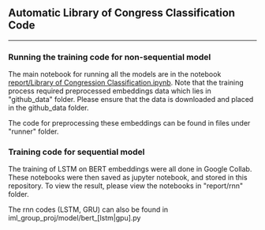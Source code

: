 ## Automatic Library of Congress Classification Code

---

### Running the training code for non-sequential model

The main notebook for running all the models are in the notebook [report/Library of Congression Classification.ipynb](Link).
Note that the training process required preprocessed embeddings data which lies in "github_data" folder. 
Please ensure that the data is downloaded and placed in the github_data folder.

The code for preprocessing these embeddings can be found in files under "runner" folder.


### Training code for sequential model

The training of LSTM on BERT embeddings were all done in Google Collab. 
These notebooks were then saved as jupyter notebook, and stored in this repository. 
To view the result, please view the notebooks in "report/rnn" folder.

The rnn codes (LSTM, GRU) can also be found in iml_group_proj/model/bert_[lstm|gpu].py
